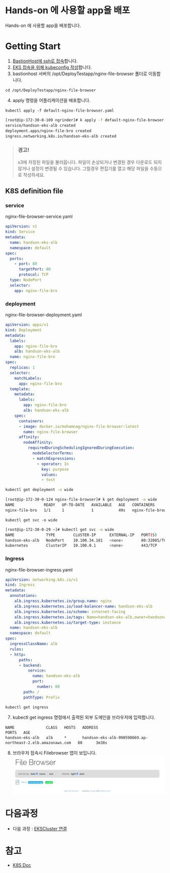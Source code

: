 # Hands-on 에 사용할 app을 배포
Hands-on 에 사용할 app을 배포합니다.

# Getting Start
1. [BastionHost에 ssh로 접속](../../QuickStart/ConnectToBastion.md)합니다.
2. [EKS 접속을 위해 kubeconfig 작성](../../QuickStart/ConnectedEKSforkubectl.md)합니다.
3. bastionhost 서버의 /opt/DeployTestapp/nginx-file-browser 폴더로 이동합니다.
```
cd /opt/DeployTestapp/nginx-file-browser
```
4. apply 명령을 어플리케이션을 배포합니다.
```
kubectl apply -f default-nginx-file-browser.yaml
```
```bash
[root@ip-172-30-0-109 ngrinder]# k apply -f default-nginx-file-browser.yaml
service/handson-eks-alb created
deployment.apps/nginx-file-bro created
ingress.networking.k8s.io/handson-eks-alb created
```
> ### 경고! 
> s3에 저정된 파일을 불러옵니다. 파일이 손상되거나 변경된 경우 다운로드 되지 않거나 설정이 변경될 수 있습니다. 그럴경우 편집기를 열고 해당 파일을 수동으로 작성하세요.

## K8S definition file
### service
nginx-file-browser-service.yaml
```yaml
apiVersion: v1
kind: Service
metadata:
  name: handson-eks-alb
  namespace: default
spec:
  ports:
    - port: 80
      targetPort: 80
      protocol: TCP
  type: NodePort
  selector:
    app: nginx-file-bro
```

### deployment
nginx-file-browser-deployment.yaml
```yaml
apiVersion: apps/v1
kind: Deployment
metadata:
  labels:
    app: nginx-file-bro
    alb: handson-eks-alb
  name: nginx-file-bro
spec:
  replicas: 1
  selector:
    matchLabels:
      app: nginx-file-bro
  template:
    metadata:
      labels:
        app: nginx-file-bro
        alb: handson-eks-alb
    spec:
      containers:
      - image: docker.io/mohamnag/nginx-file-browser:latest
        name: nginx-file-browser
      affinity:
        nodeAffinity:
          requiredDuringSchedulingIgnoredDuringExecution:
            nodeSelectorTerms:
            - matchExpressions:
              - operator: In
                key: purpose
                values:
                - test
```
```bash
kubectl get deployment -o wide
```

```bash
[root@ip-172-30-0-124 nginx-file-browser]# k get deployment -o wide
NAME             READY   UP-TO-DATE   AVAILABLE   AGE   CONTAINERS           IMAGES                                         SELECTOR
nginx-file-bro   1/1     1            1           49s   nginx-file-browser   docker.io/mohamnag/nginx-file-browser:latest   app=nginx-file-bro
```

```
kubectl get svc -o wide
```

```bash
[root@ip-172-30-0-29 ~]# kubectl get svc -o wide
NAME              TYPE        CLUSTER-IP      EXTERNAL-IP   PORT(S)        AGE   SELECTOR
handson-eks-alb   NodePort    10.100.34.181   <none>        80:32085/TCP   10d   app=nginx-file-bro
kubernetes        ClusterIP   10.100.0.1      <none>        443/TCP        10d   <none>
```

### Ingress
nginx-file-browser-ingress.yaml
```yaml
apiVersion: networking.k8s.io/v1
kind: Ingress
metadata:
  annotations:
    alb.ingress.kubernetes.io/group.name: nginx
    alb.ingress.kubernetes.io/load-balancer-name: handson-eks-alb
    alb.ingress.kubernetes.io/scheme: internet-facing
    alb.ingress.kubernetes.io/tags: Name=handson-eks-alb,owner=handsonadmin
    alb.ingress.kubernetes.io/target-type: instance
  name: handson-eks-alb
  namespace: default
spec:
  ingressClassName: alb
  rules:
  - http:
      paths:
      - backend:
          service:
            name: handson-eks-alb
            port:
              number: 80
        path: /
        pathType: Prefix
```
```
kubectl get ingress
```
7. kubectl get ingress 명령에서 출력된 외부 도메인을 브라우저에 입력합니다.
```
NAME              CLASS   HOSTS   ADDRESS                                                      PORTS   AGE
handson-eks-alb   alb     *       handson-eks-alb-990590669.ap-northeast-2.elb.amazonaws.com   80      3m38s
```
8. 브라우저 접속시 Filebrowser 앱이 보입니다.
![filebrowser](./Images/filbrowser.png)

# 다음과정
- 다음 과정 : [EKSCluster 연결](./3-1_ConnectAnEKSCluster.md)


# 참고
- [K8S Doc](https://kubernetes.io/docs/home/)